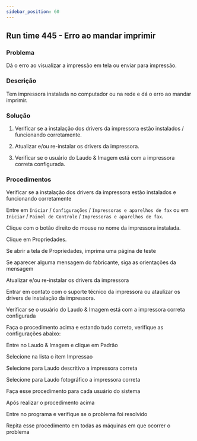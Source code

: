```yaml
---
sidebar_position: 60
---
```


## Run time 445 - Erro ao mandar imprimir

### Problema

Dá o erro ao visualizar a impressão em tela ou enviar para
impressão.

### Descrição

Tem impressora instalada no computador ou na rede e dá o erro ao
mandar imprimir.

### Solução

1. Verificar se a instalação dos drivers da impressora estão
instalados / funcionando corretamente.

2. Atualizar e/ou re-instalar os drivers da impressora.

3. Verificar se o usuário do Laudo & Imagem está com a impressora
correta configurada.

### Procedimentos

Verificar se a instalação dos drivers da impressora estão instalados
e funcionando corretamente

Entre em `Iniciar` / `Configurações` / `Impressoras e aparelhos de fax` ou
em `Iniciar` / `Painel de Controle` / `Impressoras e aparelhos de fax`.

Clique com o botão direito do mouse no nome da impressora instalada.

Clique em Propriedades.

Se abrir a tela de Propriedades, imprima uma página de teste

Se aparecer alguma mensagem do fabricante, siga as orientações da
mensagem

Atualizar e/ou re-instalar os drivers da impressora

Entrar em contato com o suporte técnico da impressora ou ataulizar
os drivers de instalação da impressora.

Verificar se o usuário do Laudo & Imagem está com a impressora
correta configurada

Faça o procedimento acima e estando tudo correto, verifique as
configurações abaixo:

Entre no Laudo & Imagem e clique em Padrão

Selecione na lista o item Impressao

Selecione para Laudo descritivo a impressora correta

Selecione para Laudo fotográfico a impressora correta

Faça esse procedimento para cada usuário do sistema

Após realizar o procedimento acima

Entre no programa e verifique se o problema foi resolvido

Repita esse procedimento em todas as máquinas em que ocorrer o
problema